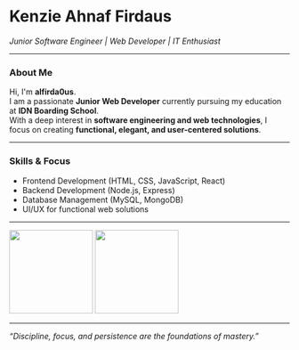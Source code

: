 # Kenzie Ahnaf Firdaus  
*Junior Software Engineer | Web Developer | IT Enthusiast*  

---

### About Me
Hi, I'm **alfirda0us**.  
I am a passionate **Junior Web Developer** currently pursuing my education at **IDN Boarding School**.  
With a deep interest in **software engineering and web technologies**, I focus on creating **functional, elegant, and user-centered solutions**.  

---

### Skills & Focus
- Frontend Development (HTML, CSS, JavaScript, React)  
- Backend Development (Node.js, Express)  
- Database Management (MySQL, MongoDB)  
- UI/UX for functional web solutions  

---

<p>
  <img src="https://github-readme-stats.vercel.app/api?username=alfirda0us&show_icons=true&hide_border=true&theme=github_dark" height="150"/>
  <img src="https://github-readme-stats.vercel.app/api/top-langs/?username=alfirda0us&layout=compact&hide_border=true&theme=github_dark" height="150"/>
</p>

---

*“Discipline, focus, and persistence are the foundations of mastery.”*
